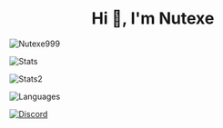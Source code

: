 <h1 align="center">Hi 👋, I'm Nutexe</h1>
<p> <img src="https://komarev.com/ghpvc/?username=Nutexe999&label=Profile%20views&color=0e75b6&style=flat" alt="Nutexe999" /> </p>
<p> <img alt="Stats" src="https://github-readme-stats.vercel.app/api?username=Nutexe999&count_private=true&show_icons=true&show_icons=true&theme=dracula" /> </p>
<p> <img alt="Stats2" src="https://github-readme-streak-stats.herokuapp.com/?user=Nutexe999&theme=dracula" /> </p>
<p> <img alt="Languages" src="https://github-readme-stats.vercel.app/api/top-langs/?username=Nutexe999&layout=compact&langs_count=10&show_icons=true&theme=dracula" /> </p>
<a href="https://discord.com/users/741231159345938442"><img src="https://lanyard.cnrad.dev/api/741231159345938442?borderRadius=20px&bg=00000000(https://lanyard-profile-readme.vercel.app/api/741231159345938442?theme=light&bg=809ecf&animated=false&hideDiscrim=true&borderRadius=30px&idleMessage=Probably%20doing%20something%20else)" alt="Discord" /></a>
<!---
Nutexe999/Nutexe999 is a ✨ special ✨ repository because its `README.md` (this file) appears on your GitHub profile.
You can click the Preview link to take a look at your changes.
--->
